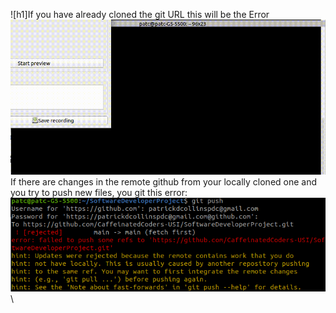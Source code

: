 ![h1]If you have already cloned the git URL this will be the Error\
![](cloned_already.gif)\
If there are changes in the remote github from your locally cloned one 
and you try to push new files, you git this error:\
![alt text](pushError.png)\
